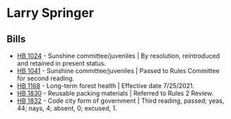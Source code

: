 # Larry Springer
## Bills
* [HB 1024](/bill/2021-22/hb/1024/) - Sunshine committee/juveniles | By resolution, reintroduced and retained in present status.
* [HB 1041](/bill/2021-22/hb/1041/) - Sunshine committee/juveniles | Passed to Rules Committee for second reading.
* [HB 1168](/bill/2021-22/hb/1168/) - Long-term forest health | Effective date 7/25/2021.
* [HB 1830](/bill/2021-22/hb/1830/) - Reusable packing materials | Referred to Rules 2 Review.
* [HB 1832](/bill/2021-22/hb/1832/) - Code city form of government | Third reading, passed; yeas, 44; nays, 4; absent, 0; excused, 1.
